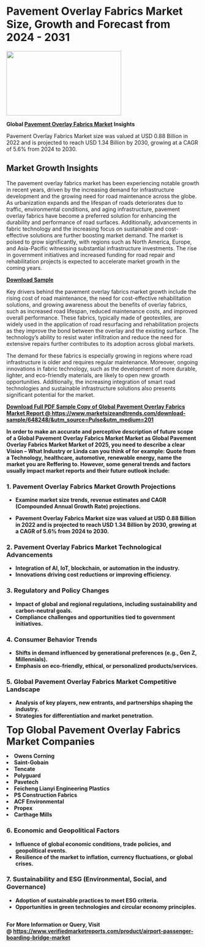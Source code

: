<H1>Pavement Overlay Fabrics Market Size, Growth and Forecast from 2024 - 2031</H1><img class="aligncenter size-medium wp-image-584254" src="https://thirdeyenews.in/wp-content/uploads/2024/09/Global-Market-Research-300x168.jpeg" alt="" width="300" height="168" /><p><strong>Global&nbsp;<a href="https://www.marketsizeandtrends.com/download-sample/648248/&amp;utm_source=Pulse&amp;utm_medium=201">Pavement Overlay Fabrics Market</a> Insights</strong></p><p>Pavement Overlay Fabrics Market size was valued at USD 0.88 Billion in 2022 and is projected to reach USD 1.34 Billion by 2030, growing at a CAGR of 5.6% from 2024 to 2030.</p><p><h2>Market Growth Insights</h2> <p>The pavement overlay fabrics market has been experiencing notable growth in recent years, driven by the increasing demand for infrastructure development and the growing need for road maintenance across the globe. As urbanization expands and the lifespan of roads deteriorates due to traffic, environmental conditions, and aging infrastructure, pavement overlay fabrics have become a preferred solution for enhancing the durability and performance of road surfaces. Additionally, advancements in fabric technology and the increasing focus on sustainable and cost-effective solutions are further boosting market demand. The market is poised to grow significantly, with regions such as North America, Europe, and Asia-Pacific witnessing substantial infrastructure investments. The rise in government initiatives and increased funding for road repair and rehabilitation projects is expected to accelerate market growth in the coming years.</p> <p><strong><a href="#">Download Sample</a></strong></p> <p>Key drivers behind the pavement overlay fabrics market growth include the rising cost of road maintenance, the need for cost-effective rehabilitation solutions, and growing awareness about the benefits of overlay fabrics, such as increased road lifespan, reduced maintenance costs, and improved overall performance. These fabrics, typically made of geotextiles, are widely used in the application of road resurfacing and rehabilitation projects as they improve the bond between the overlay and the existing surface. The technology’s ability to resist water infiltration and reduce the need for extensive repairs further contributes to its adoption across global markets.</p> <p>The demand for these fabrics is especially growing in regions where road infrastructure is older and requires regular maintenance. Moreover, ongoing innovations in fabric technology, such as the development of more durable, lighter, and eco-friendly materials, are likely to open new growth opportunities. Additionally, the increasing integration of smart road technologies and sustainable infrastructure solutions also presents significant potential for the market.</p> <p><strong><a href="#"></p><p><span class=""><strong>Download Full PDF Sample Copy of Global Pavement Overlay Fabrics Market Report</strong> @ <a href="https://www.marketsizeandtrends.com/download-sample/648248/&amp;utm_source=Pulse&amp;utm_medium=201" target="_blank">https://www.marketsizeandtrends.com/download-sample/648248/&amp;utm_source=Pulse&amp;utm_medium=201</a></span></p><p>In order to make an accurate and perceptive description of future scope of a Global&nbsp;Pavement Overlay Fabrics Market Market as Global&nbsp;Pavement Overlay Fabrics Market Market of 2025, you need to describe a clear Vision &ndash; What Industry or Linda can you think of for example: Quote from a Technology, healthcare, automotive, renewable energy, name the market you are Reffering to. However, some general trends and factors usually impact market reports and their future outlook include:</p><h3>1.&nbsp;<strong>Pavement Overlay Fabrics Market Growth Projections</strong></h3><ul><li>Examine market size trends, revenue estimates and CAGR (Compounded Annual Growth Rate) projections.</li><li><p>Pavement Overlay Fabrics Market size was valued at USD 0.88 Billion in 2022 and is projected to reach USD 1.34 Billion by 2030, growing at a CAGR of 5.6% from 2024 to 2030.</p></li></ul><h3>2.&nbsp;<strong>Pavement Overlay Fabrics Market Technological Advancements</strong></h3><ul><li>Integration of AI, IoT, blockchain, or automation in the industry.</li><li>Innovations driving cost reductions or improving efficiency.</li></ul><h3>3.&nbsp;<strong>Regulatory and Policy Changes</strong></h3><ul><li>Impact of global and regional regulations, including sustainability and carbon-neutral goals.</li><li>Compliance challenges and opportunities tied to government initiatives.</li></ul><h3>4.&nbsp;<strong>Consumer Behavior Trends</strong></h3><ul><li>Shifts in demand influenced by generational preferences (e.g., Gen Z, Millennials).</li><li>Emphasis on eco-friendly, ethical, or personalized products/services.</li></ul><h3>5.&nbsp;<strong>Global Pavement Overlay Fabrics Market Competitive Landscape</strong></h3><ul><li>Analysis of key players, new entrants, and partnerships shaping the industry.</li><li>Strategies for differentiation and market penetration.</li></ul><p data-pm-slice="1 1 []"><span style="color: inherit; font-family: inherit; font-size: 25px;">Top Global Pavement Overlay Fabrics Market Companies</span></p><div class="" data-test-id=""><p><li>Owens Corning</li><li> Saint-Gobain</li><li> Tencate</li><li> Polyguard</li><li> Pavetech</li><li> Feicheng Lianyi Engineering Plastics</li><li> PS Construction Fabrics</li><li> ACF Environmental</li><li> Propex</li><li> Carthage Mills</li></p></div><h3>6.&nbsp;<strong>Economic and Geopolitical Factors</strong></h3><ul><li>Influence of global economic conditions, trade policies, and geopolitical events.</li><li>Resilience of the market to inflation, currency fluctuations, or global crises.</li></ul><h3>7.&nbsp;<strong>Sustainability and ESG (Environmental, Social, and Governance)</strong></h3><ul><li>Adoption of sustainable practices to meet ESG criteria.</li><li>Opportunities in green technologies and circular economy principles.</li></ul><h2><strong style="font-size: 14px;">For More Information or Query, Visit @&nbsp;</strong><a style="background-color: #ffffff; font-size: 14px;" href="https://www.marketsizeandtrends.com/report/pavement-overlay-fabrics-market/" target="_blank">https://www.verifiedmarketreports.com/product/airport-passenger-boarding-bridge-market</a></h2>

